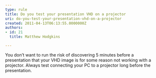 ```yaml
---
type: rule
title: Do you test your presentation VHD on a projector
uri: do-you-test-your-presentation-vhd-on-a-projector
created: 2011-04-13T06:13:55.0000000Z
authors:
- id: 21
  title: Matthew Hodgkins

---
```


You don’t want to run the risk of discovering 5 minutes before a presentation that your VHD image is for some reason not working with a projector. Always test connecting your PC to a projector long before the presentation.<br>

